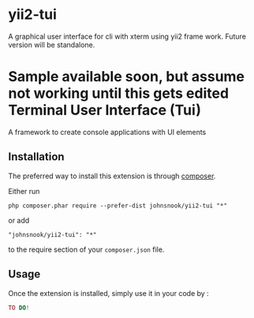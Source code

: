 # yii2-tui
A graphical user interface for cli with xterm using yii2 frame work.  Future version will be standalone.

Sample available soon, but assume not working until this gets edited
Terminal User Interface (Tui)
========================
A framework to create console applications with UI elements

Installation
------------

The preferred way to install this extension is through [composer](http://getcomposer.org/download/).

Either run

```
php composer.phar require --prefer-dist johnsnook/yii2-tui "*"
```

or add

```
"johnsnook/yii2-tui": "*"
```

to the require section of your `composer.json` file.


Usage
-----

Once the extension is installed, simply use it in your code by  :

```php
TO DO!
